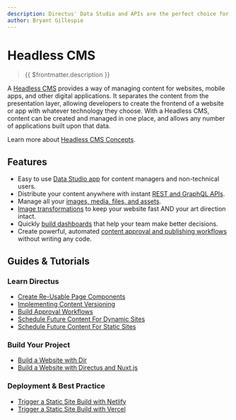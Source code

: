 ```yaml
---
description: Directus' Data Studio and APIs are the perfect choice for your Headless CMS.
author: Bryant Gillespie
---
```


# Headless CMS

> {{ $frontmatter.description }}

A [Headless CMS](https://directus.io/solutions/headless-cms) provides a way of managing content for websites, mobile
apps, and other digital applications. It separates the content from the presentation layer, allowing developers to
create the frontend of a website or app with whatever technology they choose. With a Headless CMS, content can be
created and managed in one place, and allows any number of applications built upon that data.

Learn more about [Headless CMS Concepts](/use-cases/headless-cms/concepts).

## Features

- Easy to use [Data Studio app](/user-guide/overview/data-studio-app) for content managers and non-technical users.
- Distribute your content anywhere with instant [REST and GraphQL APIs](/reference/introduction).
- Manage all your [images, media, files, and assets](/user-guide/file-library/files).
- [Image transformations](/reference/files#requesting-a-thumbnail) to keep your website fast AND your art direction
  intact.
- Quickly [build dashboards](/user-guide/insights/dashboards) that help your team make better decisions.
- Create powerful, automated [content approval and publishing workflows](/guides/headless-cms/approval-workflows)
  without writing any code.

## Guides & Tutorials

### Learn Directus

- [Create Re-Usable Page Components](/guides/headless-cms/reusable-components)
- [Implementing Content Versioning](/guides/headless-cms/content-versioning)
- [Build Approval Workflows](/guides/headless-cms/approval-workflows)
- [Schedule Future Content For Dynamic Sites](/guides/headless-cms/schedule-content/dynamic-sites)
- [Schedule Future Content For Static Sites](/guides/headless-cms/schedule-content/static-sites)

### Build Your Project

- [Build a Website with Dir ](/guides/headless-cms/build-static-website/next)
- [Build a Website with Directus and Nuxt.js](/guides/headless-cms/build-static-website/nuxt-3)

### Deployment & Best Practice

- [Trigger a Static Site Build with Netlify](/guides/headless-cms/trigger-static-builds/netlify)
- [Trigger a Static Site Build with Vercel](/guides/headless-cms/trigger-static-builds/vercel)
